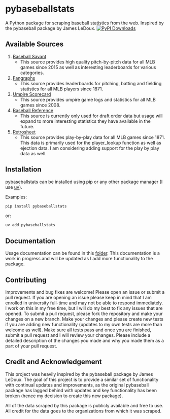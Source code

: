 # pybaseballstats

A Python package for scraping baseball statistics from the web. Inspired by the pybaseball package by James LeDoux.
[![PyPI Downloads](https://static.pepy.tech/badge/pybaseballstats)](https://pepy.tech/projects/pybaseballstats)
## Available Sources

1. [Baseball Savant](https://baseballsavant.mlb.com/)
    - This source provides high quality pitch-by-pitch data for all MLB games since 2015 as well as interesting leaderboards for various categories.
2. [Fangraphs](https://www.fangraphs.com/)
    - This source provides leaderboards for pitching, batting and fielding statistics for all MLB players since 1871.
3. [Umpire Scorecard](https://umpscorecards.com/home/)
    - This source provides umpire game logs and statistics for all MLB games since 2008.
4. [Baseball Reference](https://www.baseball-reference.com/)
    - This source is currently only used for draft order data but usage will expand to more interesting statistics they have available in the future.
5. [Retrosheet](https://retrosheet.org/)
    - This source provides play-by-play data for all MLB games since 1871. This data is primarily used for the player_lookup function as well as ejection data. I am considering adding support for the play by play data as well.

## Installation

pybaseballstats can be installed using pip or any other package manager (I use [uv](https://docs.astral.sh/uv/)).

Examples:

```bash
pip install pybaseballstats
```

or:

```bash
uv add pybaseballstats
```

## Documentation

Usage documentation can be found in this [folder](usage_docs/). This documentation is a work in progress and will be updated as I add more functionality to the package.

## Contributing

Improvements and bug fixes are welcome! Please open an issue or submit a pull request. If you are opening an issue please keep in mind that I am enrolled in university full-time and may not be able to respond immediately. I work on this in my free time, but I will do my best to fix any issues that are opened. To submit a pull request, please fork the repository and make your changes on a new branch. Make your changes and please create new tests if you are adding new functionality (updates to my own tests are more than welcome as well). Make sure all tests pass and once you are finished, submit a pull request and I will review your changes. Please include a detailed description of the changes you made and why you made them as a part of your pull request.

## Credit and Acknowledgement

This project was heavily inspired by the pybaseball package by James LeDoux. The goal of this project is to provide a similar set of functionality with continual updates and improvements, as the original pybaseball package has lagged behind with updates and key functionality has been broken (hence my decision to create this new package).

All of the data scraped by this package is publicly available and free to use. All credit for the data goes to the organizations from which it was scraped.
